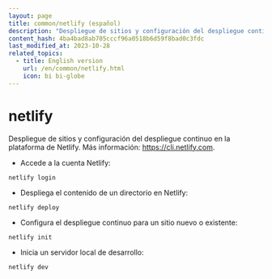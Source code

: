 ```yaml
---
layout: page
title: common/netlify (español)
description: "Despliegue de sitios y configuración del despliegue continuo en la plataforma de Netlify."
content_hash: 4ba4bad8ab705cccf96a0518b6d59f8bad0c3fdc
last_modified_at: 2023-10-28
related_topics:
  - title: English version
    url: /en/common/netlify.html
    icon: bi bi-globe
---
```

# netlify

Despliegue de sitios y configuración del despliegue continuo en la plataforma de Netlify.
Más información: <https://cli.netlify.com>.

- Accede a la cuenta Netlify:

`netlify login`

- Despliega el contenido de  un directorio en Netlify:

`netlify deploy`

- Configura el despliegue continuo para un sitio nuevo o existente:

`netlify init`

- Inicia un servidor local de desarrollo:

`netlify dev`
